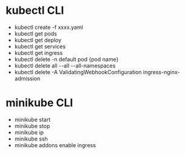 # kubectl CLI
- kubectl create -f xxxx.yaml
- kubectl get pods
- kubectl get deploy
- kubectl get services
- kubectl get ingress
- kubectl delete -n default pod {pod name}
- kubectl delete all --all --all-namespaces
- kubectl delete -A ValidatingWebhookConfiguration ingress-nginx-admission


# minikube CLI
- minikube start
- minikube stop
- minikube ip
- minikube ssh
- minikube addons enable ingress
